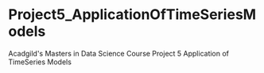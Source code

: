 # Project5_ApplicationOfTimeSeriesModels
Acadgild's Masters in Data Science Course Project 5 Application of TimeSeries Models
